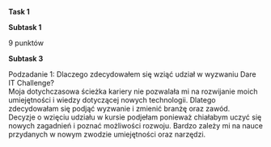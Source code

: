 **Task 1**

**Subtask 1**

9 punktów

**Subtask 3**

Podzadanie 1: Dlaczego zdecydowałem się wziąć udział w wyzwaniu Dare IT Challenge?
<br>
Moja dotychczasowa ścieżka kariery nie pozwalała mi na rozwijanie moich umiejętności i wiedzy dotyczącej nowych technologii. Dlatego zdecydowałam się podjąć wyzwanie i zmienić branżę oraz zawód.
<br>
Decyzje o wzięciu udziału w kursie podjełam ponieważ chiałabym uczyć się nowych zagadnień i poznać możliwości rozwoju. Bardzo zależy mi na nauce przydanych w nowym zwodzie umiejętności oraz narzędzi.
